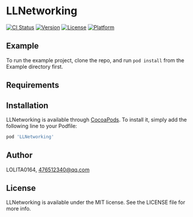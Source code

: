# LLNetworking

[![CI Status](https://img.shields.io/travis/LOLITA0164/LLNetworking.svg?style=flat)](https://travis-ci.org/LOLITA0164/LLNetworking)
[![Version](https://img.shields.io/cocoapods/v/LLNetworking.svg?style=flat)](https://cocoapods.org/pods/LLNetworking)
[![License](https://img.shields.io/cocoapods/l/LLNetworking.svg?style=flat)](https://cocoapods.org/pods/LLNetworking)
[![Platform](https://img.shields.io/cocoapods/p/LLNetworking.svg?style=flat)](https://cocoapods.org/pods/LLNetworking)

## Example

To run the example project, clone the repo, and run `pod install` from the Example directory first.

## Requirements

## Installation

LLNetworking is available through [CocoaPods](https://cocoapods.org). To install
it, simply add the following line to your Podfile:

```ruby
pod 'LLNetworking'
```

## Author

LOLITA0164, 476512340@qq.com

## License

LLNetworking is available under the MIT license. See the LICENSE file for more info.

